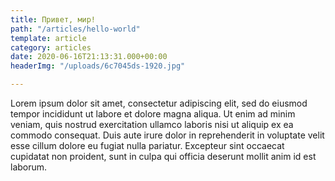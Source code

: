 ```yaml
---
title: Привет, мир!
path: "/articles/hello-world"
template: article
category: articles
date: 2020-06-16T21:13:31.000+00:00
headerImg: "/uploads/6c7045ds-1920.jpg"

---
```

Lorem ipsum dolor sit amet, consectetur adipiscing elit, sed do eiusmod tempor incididunt ut labore et dolore magna aliqua. Ut enim ad minim veniam, quis nostrud exercitation ullamco laboris nisi ut aliquip ex ea commodo consequat. Duis aute irure dolor in reprehenderit in voluptate velit esse cillum dolore eu fugiat nulla pariatur. Excepteur sint occaecat cupidatat non proident, sunt in culpa qui officia deserunt mollit anim id est laborum.